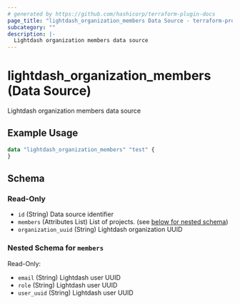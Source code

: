 ```yaml
---
# generated by https://github.com/hashicorp/terraform-plugin-docs
page_title: "lightdash_organization_members Data Source - terraform-provider-lightdash"
subcategory: ""
description: |-
  Lightdash organization members data source
---
```


# lightdash_organization_members (Data Source)

Lightdash organization members data source

## Example Usage

```terraform
data "lightdash_organization_members" "test" {
}
```

<!-- schema generated by tfplugindocs -->

## Schema

### Read-Only

- `id` (String) Data source identifier
- `members` (Attributes List) List of projects. (see [below for nested schema](#nestedatt--members))
- `organization_uuid` (String) Lightdash organization UUID

<a id="nestedatt--members"></a>

### Nested Schema for `members`

Read-Only:

- `email` (String) Lightdash user UUID
- `role` (String) Lightdash user UUID
- `user_uuid` (String) Lightdash user UUID
